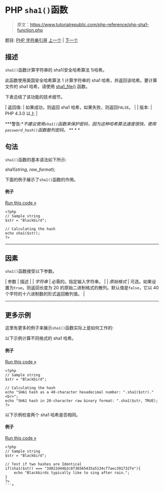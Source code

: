 # PHP `sha1()`函数

> 原文：<https://www.tutorialrepublic.com/php-reference/php-sha1-function.php>

题目: [PHP 字符串引用](php-string-functions.php) [上一个](php-setlocale-function.php) | [下一个](php-sha1-file-function.php)

## 描述

`sha1()`函数计算字符串的 sha1(安全哈希算法 1)哈希。

此函数使用美国安全哈希算法 1 计算字符串的 sha1 哈希，并返回该哈希。要计算文件的 sha1 哈希，请使用 [sha1_file()](php-sha1-file-function.php) 函数。

下表总结了该功能的技术细节。

| 返回值: | 如果成功，则返回 sha1 哈希，如果失败，则返回`FALSE`。 |
| 版本: | PHP 4.3.0 以上 |

 ***警告:**不建议使用`sha1()`函数来保护密码，因为这种哈希算法速度很快。使用`password_hash()`函数散列密码。*  ** * *

## 句法

`sha1()`函数的基本语法如下所示:

sha1(*string*, *raw_format*);

下面的例子展示了`sha1()`函数的作用。

#### 例子

[Run this code »](../codelab.php?topic=php&file=calculate-sha1-hash-of-a-string "Run this code to view the output")

```
<?php
// Sample string
$str = "Blackbird";

// Calculating the hash
echo sha1($str);
?>
```

* * *

## 因素

`sha1()`函数接受以下参数。

| 参数 | 描述 |
| *字符串* | 必需的。指定输入字符串。 |
| *原始格式* | 可选。如果设置为`true`，则返回长度为 20 的原始二进制格式的散列。默认值是`false`，它以 40 个字符的十六进制数的形式返回散列值。 |

* * *

## 更多示例

这里有更多的例子来展示`sha1()`函数实际上是如何工作的:

以下示例计算不同格式的 sha1 哈希。

#### 例子

[Run this code »](../codelab.php?topic=php&file=calculate-sha1-hash-in-raw-binary-format "Run this code to view the output")

```
<?php
// Sample string
$str = "Blackbird";

// Calculating the hash
echo "SHA1 hash as a 40-character hexadecimal number: ".sha1($str)."<br>";
echo "SHA1 hash in 20-character raw binary format: ".sha1($str, TRUE);
?>
```

以下示例检查两个 sha1 哈希是否相同。

#### 例子

[Run this code »](../codelab.php?topic=php&file=check-if-two-sha1-hashes-are-identical "Run this code to view the output")

```
<?php
// Sample string
$str = "Blackbird";

// Test if two hashes are Identical
if(sha1($str) === "3d822d44b2c8f36565435a5134cf7aec391732fe"){
    echo "Blackbirds typically like to sing after rain.";
}
?>
```*